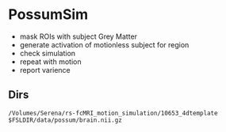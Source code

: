 PossumSim
=========

* mask ROIs with subject Grey Matter
* generate activation of motionless subject for region
* check simulation
* repeat with motion
* report varience 

## Dirs 

    /Volumes/Serena/rs-fcMRI_motion_simulation/10653_4dtemplate
    $FSLDIR/data/possum/brain.nii.gz


